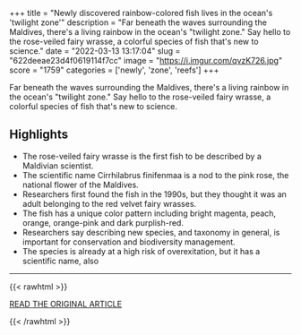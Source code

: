 +++
title = "Newly discovered rainbow-colored fish lives in the ocean's 'twilight zone'"
description = "Far beneath the waves surrounding the Maldives, there's a living rainbow in the ocean's \"twilight zone.\" Say hello to the rose-veiled fairy wrasse, a colorful species of fish that's new to science."
date = "2022-03-13 13:17:04"
slug = "622deeae23d4f0619114f7cc"
image = "https://i.imgur.com/qvzK726.jpg"
score = "1759"
categories = ['newly', 'zone', 'reefs']
+++

Far beneath the waves surrounding the Maldives, there's a living rainbow in the ocean's \"twilight zone.\" Say hello to the rose-veiled fairy wrasse, a colorful species of fish that's new to science.

## Highlights

- The rose-veiled fairy wrasse is the first fish to be described by a Maldivian scientist.
- The scientific name Cirrhilabrus finifenmaa is a nod to the pink rose, the national flower of the Maldives.
- Researchers first found the fish in the 1990s, but they thought it was an adult belonging to the red velvet fairy wrasses.
- The fish has a unique color pattern including bright magenta, peach, orange, orange-pink and dark purplish-red.
- Researchers say describing new species, and taxonomy in general, is important for conservation and biodiversity management.
- The species is already at a high risk of overexitation, but it has a scientific name, also

---

{{< rawhtml >}}
  <p class="article-category">
    <a target="_blank" href="https://www.cnn.com/2022/03/10/world/rose-fairy-wrasse-rainbow-fish-scn/index.html">READ THE ORIGINAL ARTICLE</a>
  </p>
{{< /rawhtml >}}
